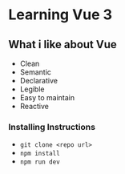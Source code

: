# Learning Vue 3

## What i like about Vue

- Clean
- Semantic
- Declarative
- Legible
- Easy to maintain
- Reactive

### Installing Instructions

- `git clone <repo url>`
- `npm install`
- `npm run dev`
